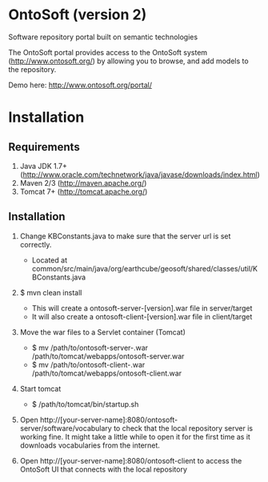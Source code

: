 # OntoSoft (version 2)
Software repository portal built on semantic technologies

The OntoSoft portal provides access to the OntoSoft system (http://www.ontosoft.org/) by allowing you to browse, and add models to the repository.

Demo here:
http://www.ontosoft.org/portal/

Installation
=============
Requirements
------------
1. Java JDK 1.7+ (http://www.oracle.com/technetwork/java/javase/downloads/index.html)
2. Maven 2/3 (http://maven.apache.org/)
3. Tomcat 7+ (http://tomcat.apache.org/)

Installation
-------------
1. Change KBConstants.java to make sure that the server url is set correctly.
	- Located at common/src/main/java/org/earthcube/geosoft/shared/classes/util/KBConstants.java

2. $ mvn clean install
	- This will create a ontosoft-server-[version].war file in server/target
	- It will also create a ontosoft-client-[version].war file in client/target

3. Move the war files to a Servlet container (Tomcat)
	- $ mv /path/to/ontosoft-server-<version>.war /path/to/tomcat/webapps/ontosoft-server.war
	- $ mv /path/to/ontosoft-client-<version>.war /path/to/tomcat/webapps/ontosoft-client.war

4. Start tomcat
	- $ /path/to/tomcat/bin/startup.sh

5. Open http://[your-server-name]:8080/ontosoft-server/software/vocabulary to check that the local repository server is working fine. It might take a little while to open it for the first time as it downloads vocabularies from the internet.

6. Open http://[your-server-name]:8080/ontosoft-client to access the OntoSoft UI that connects with the local repository

